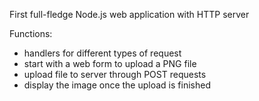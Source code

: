 First full-fledge Node.js web application with HTTP server

Functions:

- handlers for different types of request
- start with a web form to upload a PNG file
- upload file to server through POST requests
- display the image once the upload is finished
